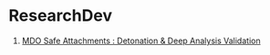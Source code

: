 # ResearchDev
1. [MDO Safe Attachments : Detonation & Deep Analysis Validation](https://github.com/LearningKijo/ResearchDev/tree/main/DEV01-RedirectAttachment)
